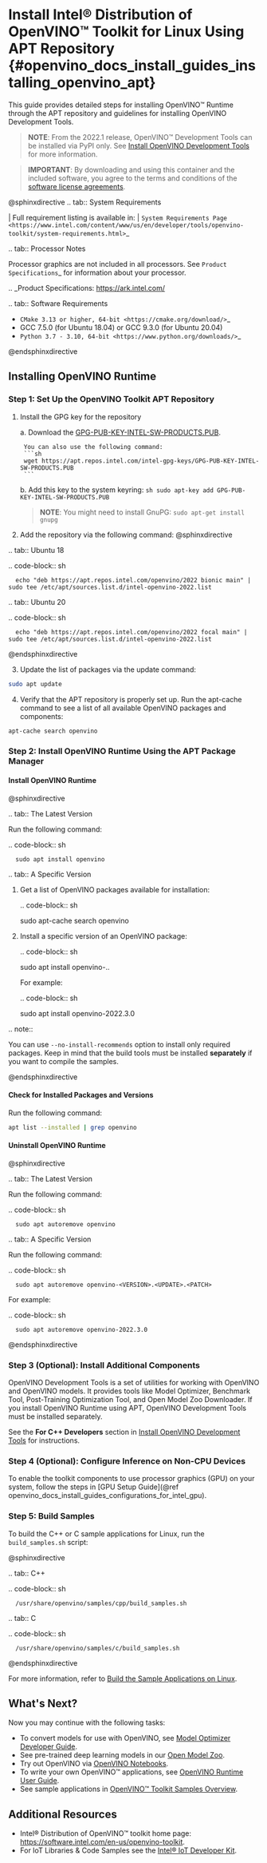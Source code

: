 # Install Intel® Distribution of OpenVINO™ Toolkit for Linux Using APT Repository {#openvino_docs_install_guides_installing_openvino_apt}

This guide provides detailed steps for installing OpenVINO™ Runtime through the APT repository and guidelines for installing OpenVINO Development Tools.

> **NOTE**: From the 2022.1 release, OpenVINO™ Development Tools can be installed via PyPI only. See [Install OpenVINO Development Tools](#installing-openvino-development-tools) for more information.

> **IMPORTANT**: By downloading and using this container and the included software, you agree to the terms and conditions of the [software license agreements](https://software.intel.com/content/dam/develop/external/us/en/documents/intel-openvino-license-agreements.pdf).


@sphinxdirective
.. tab:: System Requirements
   
   | Full requirement listing is available in:
   | `System Requirements Page <https://www.intel.com/content/www/us/en/developer/tools/openvino-toolkit/system-requirements.html>`_

.. tab:: Processor Notes

  Processor graphics are not included in all processors.
  See `Product Specifications`_ for information about your processor.

  .. _Product Specifications: https://ark.intel.com/

.. tab:: Software Requirements

  * `CMake 3.13 or higher, 64-bit <https://cmake.org/download/>`_
  * GCC 7.5.0 (for Ubuntu 18.04) or GCC 9.3.0 (for Ubuntu 20.04)
  * `Python 3.7 - 3.10, 64-bit <https://www.python.org/downloads/>`_

@endsphinxdirective

## Installing OpenVINO Runtime

### Step 1: Set Up the OpenVINO Toolkit APT Repository

1. Install the GPG key for the repository

    a. Download the [GPG-PUB-KEY-INTEL-SW-PRODUCTS.PUB](https://apt.repos.intel.com/intel-gpg-keys/GPG-PUB-KEY-INTEL-SW-PRODUCTS.PUB).

        You can also use the following command:
        ```sh
        wget https://apt.repos.intel.com/intel-gpg-keys/GPG-PUB-KEY-INTEL-SW-PRODUCTS.PUB
        ```

    b. Add this key to the system keyring:
        ```sh
        sudo apt-key add GPG-PUB-KEY-INTEL-SW-PRODUCTS.PUB
        ```

    > **NOTE**: You might need to install GnuPG: `sudo apt-get install gnupg`

2.	Add the repository via the following command:
@sphinxdirective

.. tab:: Ubuntu 18

   .. code-block:: sh

      echo "deb https://apt.repos.intel.com/openvino/2022 bionic main" | sudo tee /etc/apt/sources.list.d/intel-openvino-2022.list

.. tab:: Ubuntu 20

   .. code-block:: sh

      echo "deb https://apt.repos.intel.com/openvino/2022 focal main" | sudo tee /etc/apt/sources.list.d/intel-openvino-2022.list

@endsphinxdirective


3.	Update the list of packages via the update command:
   ```sh
   sudo apt update
   ```

4.	Verify that the APT repository is properly set up. Run the apt-cache command to see a list of all available OpenVINO packages and components:
   ```sh
   apt-cache search openvino
   ```


### Step 2: Install OpenVINO Runtime Using the APT Package Manager

#### Install OpenVINO Runtime

@sphinxdirective

.. tab:: The Latest Version

   Run the following command:

   .. code-block:: sh

      sudo apt install openvino


.. tab::  A Specific Version

   1. Get a list of OpenVINO packages available for installation:

      .. code-block:: sh

         sudo apt-cache search openvino

   2. Install a specific version of an OpenVINO package:

      .. code-block:: sh

         sudo apt install openvino-<VERSION>.<UPDATE>.<PATCH>

      For example:

      .. code-block:: sh

         sudo apt install openvino-2022.3.0

.. note::

   You can use `--no-install-recommends` option to install only required packages. Keep in mind that the build tools must be installed **separately** if you want to compile the samples.

@endsphinxdirective


#### Check for Installed Packages and Versions

Run the following command:
```sh
apt list --installed | grep openvino
```

#### Uninstall OpenVINO Runtime

@sphinxdirective

.. tab:: The Latest Version

   Run the following command:

   .. code-block:: sh

      sudo apt autoremove openvino


.. tab::  A Specific Version

   Run the following command:

   .. code-block:: sh

      sudo apt autoremove openvino-<VERSION>.<UPDATE>.<PATCH>

   For example:

   .. code-block:: sh

      sudo apt autoremove openvino-2022.3.0

@endsphinxdirective

### Step 3 (Optional): Install Additional Components
OpenVINO Development Tools is a set of utilities for working with OpenVINO and OpenVINO models. It provides tools like Model Optimizer, Benchmark Tool, Post-Training Optimization Tool, and Open Model Zoo Downloader. If you install OpenVINO Runtime using APT, OpenVINO Development Tools must be installed separately.

See the **For C++ Developers** section in [Install OpenVINO Development Tools](installing-model-dev-tools.md) for instructions.

### Step 4 (Optional): Configure Inference on Non-CPU Devices

To enable the toolkit components to use processor graphics (GPU) on your system, follow the steps in [GPU Setup Guide](@ref openvino_docs_install_guides_configurations_for_intel_gpu).

### Step 5: Build Samples

To build the C++ or C sample applications for Linux, run the `build_samples.sh` script:

@sphinxdirective

.. tab:: C++

   .. code-block:: sh

      /usr/share/openvino/samples/cpp/build_samples.sh

.. tab:: C

   .. code-block:: sh

      /usr/share/openvino/samples/c/build_samples.sh

@endsphinxdirective

For more information, refer to <a href="openvino_docs_OV_UG_Samples_Overview.html#build-samples-linux">Build the Sample Applications on Linux</a>.

## What's Next?

Now you may continue with the following tasks:

* To convert models for use with OpenVINO, see [Model Optimizer Developer Guide](../MO_DG/Deep_Learning_Model_Optimizer_DevGuide.md).
* See pre-trained deep learning models in our [Open Model Zoo](../model_zoo.md).
* Try out OpenVINO via [OpenVINO Notebooks](https://docs.openvino.ai/2022.1/notebooks/notebooks.html).
* To write your own OpenVINO™ applications, see [OpenVINO Runtime User Guide](../OV_Runtime_UG/openvino_intro.md).
* See sample applications in [OpenVINO™ Toolkit Samples Overview](../OV_Runtime_UG/Samples_Overview.md).

## Additional Resources

- Intel® Distribution of OpenVINO™ toolkit home page: <https://software.intel.com/en-us/openvino-toolkit>.
- For IoT Libraries & Code Samples see the [Intel® IoT Developer Kit](https://github.com/intel-iot-devkit).